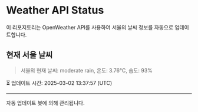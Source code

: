 
# Weather API Status

이 리포지토리는 OpenWeather API를 사용하여 서울의 날씨 정보를 자동으로 업데이트합니다.

## 현재 서울 날씨
> 서울의 현재 날씨: moderate rain, 온도: 3.76°C, 습도: 93%

⏳ 업데이트 시간: 2025-03-02 13:37:57 (UTC)

---
자동 업데이트 봇에 의해 관리됩니다.
